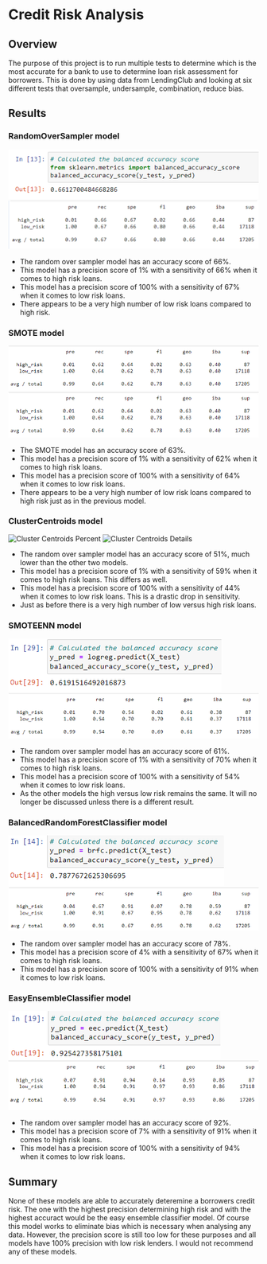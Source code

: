# Credit Risk Analysis
## Overview
The purpose of this project is to run multiple tests to determine which is the most accurate for a bank to use to determine loan risk assessment for borrowers. This is done by using data from LendingClub and looking at six different tests that oversample, undersample, combination, reduce bias.

## Results

### RandomOverSampler model

![Random Over Sampler Percent](resources/Randomoverpercent.png)
![Random Over Sampler Details](resources/Randomoverdetails.png)

* The random over sampler model has an accuracy score of 66%.
* This model has a precision score of 1% with a sensitivity of 66% when it comes to high risk loans.
* This model has a precision score of 100% with a sensitivity of 67% when it comes to low risk loans.
* There appears to be a very high number of low risk loans compared to high risk.

### SMOTE model

![SMOTE Percent](resources/SmoteDetails.png)
![SMOTE Details](resources/SMOTEdetails.png)

* The SMOTE model has an accuracy score of 63%.
* This model has a precision score of 1% with a sensitivity of 62% when it comes to high risk loans.
* This model has a precision score of 100% with a sensitivity of 64% when it comes to low risk loans.
* There appears to be a very high number of low risk loans compared to high risk just as in the previous model.

### ClusterCentroids model

![Cluster Centroids Percent](resources/Clustercentroidpercent.png)
![Cluster Centroids Details](resources/Clustercentroiddetails.png)

* The random over sampler model has an accuracy score of 51%, much lower than the other two models.
* This model has a precision score of 1% with a sensitivity of 59% when it comes to high risk loans. This differs as well.
* This model has a precision score of 100% with a sensitivity of 44% when it comes to low risk loans. This is a drastic drop in sensitivity.
* Just as before there is a very high number of low versus high risk loans.

### SMOTEENN model

![SMOTEENN Percent](resources/SMOTEENpercent.png)
![SMOTEENN Details](resources/SMOTEENDETAILS.png)

* The random over sampler model has an accuracy score of 61%.
* This model has a precision score of 1% with a sensitivity of 70% when it comes to high risk loans.
* This model has a precision score of 100% with a sensitivity of 54% when it comes to low risk loans.
* As the other models the high versus low risk remains the same. It will no longer be discussed unless there is a different result.

### BalancedRandomForestClassifier model

![Balanced Percent](resources/Balancedrandompercetn.png)
![Balanced Details](resources/Balancedrandomdetails.png)

* The random over sampler model has an accuracy score of 78%.
* This model has a precision score of 4% with a sensitivity of 67% when it comes to high risk loans.
* This model has a precision score of 100% with a sensitivity of 91% when it comes to low risk loans.

### EasyEnsembleClassifier model

![Easy Ensemble Percent](resources/Easypercent.png)
![Easy Ensemble Details](resources/Easydetails.png)

* The random over sampler model has an accuracy score of 92%.
* This model has a precision score of 7% with a sensitivity of 91% when it comes to high risk loans.
* This model has a precision score of 100% with a sensitivity of 94% when it comes to low risk loans.

## Summary
None of these models are able to accurately deteremine a borrowers credit risk. The one with the highest precision determining high risk and with the highest accuract would be the easy ensemble classifier model. Of course this model works to eliminate bias which is necessary when analysing any data. However, the precision score is still too low for these purposes and all models have 100% precision with low risk lenders. I would not recommend any of these models.
